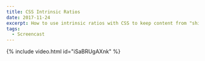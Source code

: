 ```yaml
---
title: CSS Intrinsic Ratios
date: 2017-11-24
excerpt: How to use intrinsic ratios with CSS to keep content from "shifting" as embedded media is loaded.
tags:
  - Screencast
---
```

{% include video.html id="iSaBRUgAXnk" %}

<!-- <div class="u-pull-right">
  {% include button.html
    modifier="u-sizeFull"
    url="https://www.youtube.com/channel/UC2jJoQlzvLPvnYfowAEVaOg"
    text="Subscribe on YouTube"
  %}
</div> -->
